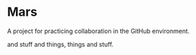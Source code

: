 # Mars

A project for practicing collaboration in the GitHub environment.

and stuff and things, things and stuff.
